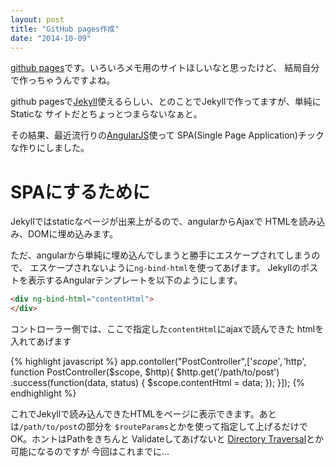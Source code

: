 ```yaml
---
layout: post
title: "GitHub pages作成"
date: "2014-10-09"
---
```


[github pages](https://pages.github.com/)です。いろいろメモ用のサイトほしいなと思ったけど、
結局自分で作っちゃうんですよね。

github pagesで[Jekyll](http://jekyllrb.com/)使えるらしい、とのことでJekyllで作ってますが、単純にStaticな
サイトだとちょっとつまらないなぁと。

その結果、最近流行りの[AngularJS](https://angularjs.org/)使って
SPA(Single Page Application)チックな作りにしました。

# SPAにするために
Jekyllではstaticなページが出来上がるので、angularからAjaxで
HTMLを読み込み、DOMに埋め込みます。

ただ、angularから単純に埋め込んでしまうと勝手にエスケープされてしまうので、
エスケープされないように`ng-bind-html`を使ってあげます。
Jekyllのポストを表示するAngularテンプレートを以下のようにします。

```html
<div ng-bind-html="contentHtml">
</div>
```

コントローラー側では、ここで指定した`contentHtml`にajaxで読んできた
htmlを入れてあげます

{% highlight javascript %}
app.contoller("PostController",['$scope','$http',
  function PostController($scope, $http){
  $http.get('/path/to/post')
    .success(function(data, status) {
      $scope.contentHtml = data;
    });
  }]);
{% endhighlight %}

これでJekyllで読み込んできたHTMLをページに表示できます。あとは`/path/to/post`の部分を
`$routeParams`とかを使って指定して上げるだけでOK。ホントはPathをきちんと
Validateしてあげないと
[Directory Traversal](https://www.acunetix.com/websitesecurity/directory-traversal/)とか可能になるのですが
今回はこれまでに…
